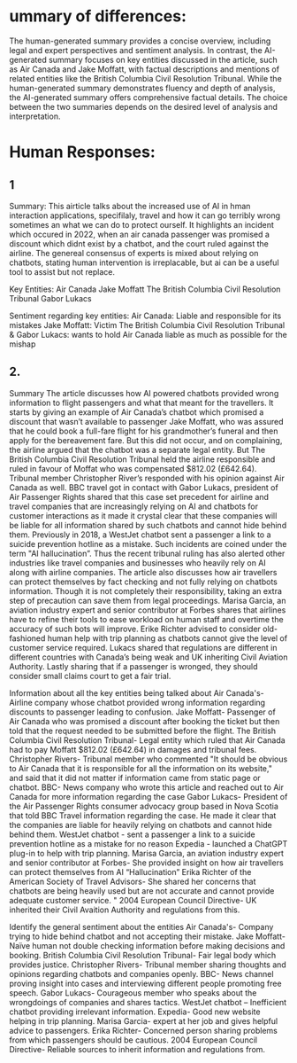 # ummary of differences:
The human-generated summary provides a concise overview, including legal and expert perspectives and sentiment analysis. In contrast, the AI-generated summary focuses on key entities discussed in the article, such as Air Canada and Jake Moffatt, with factual descriptions and mentions of related entities like the British Columbia Civil Resolution Tribunal. While the human-generated summary demonstrates fluency and depth of analysis, the AI-generated summary offers comprehensive factual details. The choice between the two summaries depends on the desired level of analysis and interpretation.


# Human Responses:

## 1
Summary: This airticle talks about the increased use of AI in hman interaction applications, specifilaly, travel and how it can go terribly wrong sometimes an what we can do to protect ourself. It highlights an incident which occured in 2022, when an air canada passenger was promised a discount which didnt exist by a chatbot, and the court ruled against the airline. The genereal consensus of experts is mixed about relying on chatbots, stating human intervention is irreplacable, but ai can be a useful tool to assist but not replace.

Key Entities:
Air Canada
Jake Moffatt
The British Columbia Civil Resolution Tribunal
Gabor Lukacs

Sentiment regarding key entities:
Air Canada: Liable and responsible for its mistakes
Jake Moffatt: Victim
The British Columbia Civil Resolution Tribunal & Gabor Lukacs: wants to hold Air Canada liable as much as possible for the mishap


## 2.
Summary
The article discusses how AI powered chatbots provided wrong information to flight passengers and what that meant for the travellers.
It starts by giving an example of Air Canada’s chatbot which promised a discount that wasn’t available to passenger Jake Moffatt, who was assured that he could book a full-fare flight for his grandmother’s funeral and then apply for the bereavement fare. But this did not occur, and on complaining, the airline argued that the chatbot was a separate legal entity. But The British Columbia Civil Resolution Tribunal held the airline responsible and ruled in favour of Moffat who was compensated $812.02 (£642.64). Tribunal member Christopher River’s responded with his opinion against Air Canada as well. BBC travel got in contact with Gabor Lukacs, president of Air Passenger Rights shared that this case set precedent for airline and travel companies that are increasingly relying on AI and chatbots for customer interactions as it made it crystal clear that these companies will be liable for all information shared by such chatbots and cannot hide behind them. Previously in 2018, a WestJet chatbot sent a passenger a link to a suicide prevention hotline as a mistake. Such incidents are coined under the term "AI hallucination”. Thus the recent tribunal ruling has also alerted other industries like travel companies and businesses who heavily rely on AI along with airline companies. 
The article also discusses how air travellers can protect themselves by fact checking and not fully relying on chatbots information. Though it is not completely their responsibility, taking an extra step of precaution can save them from legal proceedings. Marisa Garcia, an aviation industry expert and senior contributor at Forbes shares that airlines have to refine their tools to ease workload on human staff and overtime the accuracy of such bots will improve. Erike Richter advised to consider old-fashioned human help with trip planning as chatbots cannot give the level of customer service required. Lukacs shared that regulations are different in different countries with Canada’s being weak and UK inheriting Civil Aviation Authority.  Lastly sharing that if a passenger is wronged, they should consider small claims court to get a fair trial.

Information about all the key entities being talked about
Air Canada's- Airline company whose chatbot provided wrong information regarding discounts to passenger leading to confusion. 
Jake Moffatt- Passenger of Air Canada who was promised a discount after booking the ticket but then told that the request needed to be submitted before the flight. 
The British Columbia Civil Resolution Tribunal- Legal entity which ruled that Air Canada had to pay Moffatt $812.02 (£642.64) in damages and tribunal fees.
Christopher Rivers- Tribunal member who commented  "It should be obvious to Air Canada that it is responsible for all the information on its website," and said that it did not matter if information came from static page or chatbot.
BBC- News company who wrote this article and reached out to Air Canada for more information regarding the case
Gabor Lukacs- President of the Air Passenger Rights consumer advocacy group based in Nova Scotia that told BBC Travel information regarding the case. He made it clear that the companies are liable for heavily relying on chatbots and cannot hide behind them.
WestJet chatbot - sent a passenger a link to a suicide prevention hotline as a mistake for no reason
Expedia - launched a ChatGPT plug-in to help with trip planning.
Marisa Garcia, an aviation industry expert and senior contributor at Forbes- She provided insight on how air travellers can protect themselves from AI “Hallucination”
Erika Richter of the American Society of Travel Advisors- She shared her concerns that chatbots are being heavily used but are not accurate and cannot provide adequate customer service. "
2004 European Council Directive- UK inherited their Civil Avaition Authority and regulations from this.

Identify the general sentiment about the entities
Air Canada's- Company trying to hide behind chatbot and not accepting their mistake. 
Jake Moffatt- Naïve human not double checking information before making decisions and booking. 
British Columbia Civil Resolution Tribunal- Fair legal body which provides justice.
Christopher Rivers- Tribunal member sharing thoughts and opinions regarding chatbots and companies openly. 
BBC- News channel proving insight into cases and interviewing different people promoting free speech. 
Gabor Lukacs- Courageous member who speaks about the wrongdoings of companies and shares tactics. 
WestJet chatbot – Inefficient chatbot providing irrelevant information.
Expedia- Good new website helping in trip planning.
Marisa Garcia- expert at her job and gives helpful advice to passengers.
Erika Richter- Concerned person sharing problems from which passengers should be cautious.
2004 European Council Directive- Reliable sources to inherit information and regulations from.